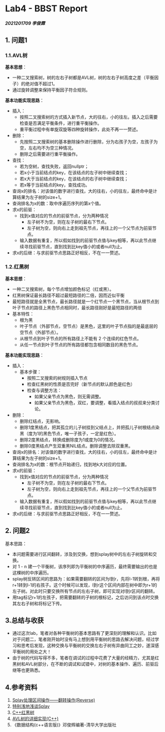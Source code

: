 # Lab4 - BBST Report
##### 2021201709 李俊霖
## 1. 问题1
### 1.1.AVL树
**基本思想**：
+ 一种二叉搜索树，树的左右子树都是AVL树，树的左右子树高度之差（平衡因子）的绝对值不超过1。
+ 通过旋转调整来保持平衡因子符合规则。

**基本功能实现思路**：
+ 插入：
  + 按照二叉搜索树的方式插入新节点，大的往右，小的往左。插入之后需要检查是否满足平衡条件，进行重平衡操作。
  + 重平衡过程中有单旋双旋等四种旋转操作，此处不再一一赘述。
+ 删除：
  + 先按照二叉搜索树的基本删除操作进行删除，分为右孩子为空，左孩子为空，左右均不为空三种情况。
  + 删除之后需要进行重平衡操作。
+ 查找：
  + 若为空树，查找失败，返回nullptr；
  + 若x小于当前结点的key，在该结点的左子树中继续查找；
  + 若x大于当前结点的key，在该结点的右子树中继续查找；
  + 若x等于当前结点的key，查找成功。
+ 查询x的排名：对该值的数字进行查找，大的往右，小的往左，最终命中是计算结果为左子树的size+1。
+ 查询排名为x的数：取中序遍历序列的第x个值。
+ 求x的前驱：
  + 找到x值对应的节点的前驱节点，分为两种情况
    + 左子树不为空，则在左子树的最右下节点。
    + 左子树为空，则向右上走到祖先节点，再往上的一个父节点为前驱节点。
  + 输入数据有重复，所以假如找到的前驱节点值与key相等，再以此节点继续寻找前驱节点，直到找到比key值小的或者null为止。
+ 求x的后继：与求前驱节点思路正好相反，不在一一赘述。
### 1.2.红黑树
**基本思想**：
+ 一种二叉搜索树，每个节点增加颜色标记（红或黑）。
+ 红黑树保证最长路径不超过最短路径的二倍，因而近似平衡
+ 最短路径就是全黑节点，最长路径就是一个红节点一个黑节点，当从根节点到叶子节点的路径上黑色节点相同时，最长路径刚好是最短路径的两倍
+ 基本特性：
  + 根为黑
  + 叶子节点（外部节点，空节点）是黑色，这里的叶子节点指的是最底层的空节点（外部节点）。
  + 从根节点到叶子节点的所有路径上不能有 2 个连续的红色节点。
  + 从任一节点到叶子节点的所有路径都包含相同数目的黑色节点。

**基本功能实现思路**：
+ 插入：
  + 基本步骤：
    + 按照二叉搜索的树规则插入节点
    + 检查红黑树的性质是否完好（新节点的默认颜色是红色）
    + 检查与调整方法：
      + 如果父亲节点为黑色，则无需调整。
      + 如果父亲节点为黑色，双红，要调整，看插入结点的叔叔来分类讨论。
+ 删除：
  + 删除红结点，无影响。
  + 删除1度黑结点，把其孤立的儿子树挂到父结点上，并把孤儿子树根结点染黑（度为1的黑色节点，唯一子孩子，一定是红色）。
  + 删除2度黑结点，转换成删除度为1或度为0的情况。
  + 删除0度黑结点产生双重黑NIL结点。删除调整去除双重黑。
+ 查询x的排名：对该值的数字进行查找，大的往右，小的往左，最终命中是计算结果为左子树的size+1。
+ 查询排名为x的数：根节点开始递归，找到地k大对应的位置。
+ 求x的前驱：
  + 找到x值对应的节点的前驱节点，分为两种情况
    + 左子树不为空，则在左子树的最右下节点。
    + 左子树为空，则向右上走到祖先节点，再往上的一个父节点为前驱节点。
  + 输入数据有重复，所以假如找到的前驱节点值与key相等，再以此节点继续寻找前驱节点，直到找到比key值小的或者null为止。
+ 求x的后继：与求前驱节点思路正好相反，不在一一赘述。
## 2. 问题2
基本思路：
+ 本问题需要进行区间翻转，涉及到交换，想到splay树中的左右子树旋转和交换。
+ 对 1 - n 建一个平衡树，该序列即为平衡树的中序遍历，最终需要输出的也是这棵树的中序遍历。
+ splay树反转区间的思路为：如果需要翻转的区间为l到r，先将l-1转到根，再将r+1转到l-1的右孩子。这个时候可以发现，l到r这个区间内部在树中即为r+1的左子树。对此时只要交换所有节点的左右子树，即可实现对l到r区间的翻转。
+ 用tag标记r+1的左孩子，把需要翻转的子树的根标记，之后访问到该点时交换其左右子树和将标记下传。

## 3.总结与收获
+ 通过这次lab，笔者对各种平衡树的基本思路有了更深刻的理解和认识。比如对于问题二，笔者刚开始时没有马上想到用平衡树的思路去解决问题，经过学习和思考后发现，这种交换与平衡树的交换左右子树有异曲同工之妙，遂深感平衡树的用处之大！
+ 由于树的代码写得不多，笔者在调试的过程中花费了大量的经精力，尤其是红黑树和AVL树部分，在不断的调试和试错中，对树的基本操作、遍历、前驱后继等也更熟悉。
## 4.参考资料
1. [Splay处理区间操作——翻转操作(Reverse)](https://www.luogu.com.cn/blog/pks-LOVING/splay-chu-li-ou-jian-cao-zuo-fan-zhuai-cao-zuo-reverse)
2. [特别浅地浅谈Splay](https://www.luogu.com.cn/blog/pks-LOVING/more-senior-data-structure-te-bie-qian-di-qian-tan-splay)
3. [C++红黑树](https://blog.csdn.net/CS_z_jun/article/details/123760622?ops_request_misc=%257B%2522request%255Fid%2522%253A%2522167029567516800182135798%2522%252C%2522scm%2522%253A%252220140713.130102334..%2522%257D&request_id=167029567516800182135798&biz_id=0&utm_medium=distribute.pc_search_result.none-task-blog-2~all~top_click~default-1-123760622-null-null.142^v67^control,201^v4^add_ask,213^v2^t3_esquery_v1&utm_term=c%2B%2B%E7%BA%A2%E9%BB%91%E6%A0%91&spm=1018.2226.3001.4187)
4. [AVL树的详细实现(C++)](https://blog.csdn.net/code_peak/article/details/120610047?ops_request_misc=%257B%2522request%255Fid%2522%253A%2522167050565416782414969254%2522%252C%2522scm%2522%253A%252220140713.130102334..%2522%257D&request_id=167050565416782414969254&biz_id=0&utm_medium=distribute.pc_search_result.none-task-blog-2~all~top_positive~default-1-120610047-null-null.142^v68^control,201^v4^add_ask,213^v2^t3_esquery_v1&utm_term=avl%E6%A0%91c%2B%2B&spm=1018.2226.3001.4187)
5. 《数据结构(c++语言版)》邓俊辉编著-清华大学出版社